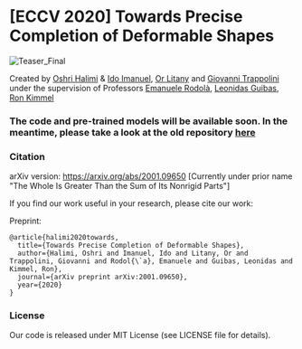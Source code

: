 # [ECCV 2020] Towards Precise Completion of Deformable Shapes
![Teaser_Final](https://user-images.githubusercontent.com/23263917/70379067-edfb1080-1930-11ea-8c56-83328f6f299f.png)

Created by [Oshri Halimi](https://www.linkedin.com/in/oshri-halimi-a160772b) & [Ido Imanuel](https://www.linkedin.com/in/ido-imanuel), [Or Litany](https://orlitany.github.io/) and [Giovanni Trappolini](https://sites.google.com/view/giovannitrappolini) under the supervision of Professors [Emanuele Rodolà](https://sites.google.com/site/erodola/), [Leonidas Guibas](https://geometry.stanford.edu/member/guibas/), [Ron Kimmel](https://www.cs.technion.ac.il/~ron/)

### The code and pre-trained models will be available soon. In the meantime, please take a look at the old repository [here](https://github.com/OshriHalimi/shape_completion)

### Citation
arXiv version: https://arxiv.org/abs/2001.09650
[Currently under prior name "The Whole Is Greater Than the Sum of Its Nonrigid Parts"]

If you find our work useful in your research, please cite our work:

Preprint:

    @article{halimi2020towards,
      title={Towards Precise Completion of Deformable Shapes},
      author={Halimi, Oshri and Imanuel, Ido and Litany, Or and Trappolini, Giovanni and Rodol{\`a}, Emanuele and Guibas, Leonidas and Kimmel, Ron},
      journal={arXiv preprint arXiv:2001.09650},
      year={2020}
    }

### License
Our code is released under MIT License (see LICENSE file for details).
